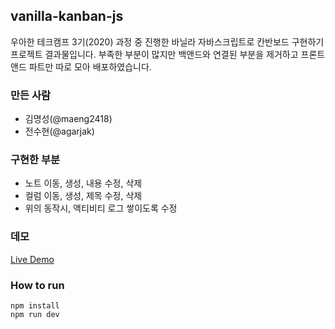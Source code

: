 ## vanilla-kanban-js

우아한 테크캠프 3기(2020) 과정 중 진행한 바닐라 자바스크립트로 칸반보드 구현하기 프로젝트 결과물입니다.
부족한 부분이 많지만 백앤드와 연결된 부분을 제거하고 프론트앤드 파트만 따로 모아 배포하였습니다.

### 만든 사람

- 김명성(@maeng2418)
- 전수현(@agarjak)

### 구현한 부분

- 노트 이동, 생성, 내용 수정, 삭제
- 컬럼 이동, 생성, 제목 수정, 삭제
- 위의 동작시, 액티비티 로그 쌓이도록 수정

### 데모

[Live Demo](https://agrajak.github.io/vanilla-kanban-js/)

### How to run

```
npm install
npm run dev
```
